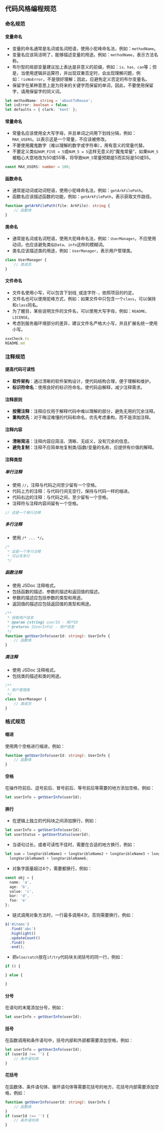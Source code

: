 ## 代码风格编程规范

### 命名规范

#### 变量命名
- 变量的命名通常是名词或名词短语，使用小驼峰命名法，例如：`methodName`。
- 变量名应该简洁明了，能够描述变量的用途。例如：`methodName`，表示方法名称。
- 布尔型的局部变量建议加上表达是非意义的前缀，例如：`is、has、can`等；但是，当使用逻辑非运算符，并出现双重否定时，会出现理解问题，例如：`!isNoError`，不是很好理解；因此，应避免定义否定的布尔变量名。
- 保留字在某种意思上是为将来的关键字而保留的单词，因此，不要使用保留字，请用保留字的同义词。

```typescript
let methodName: string = 'aboutToReuse';
let isError: boolean = false;
let defaults = { clark: 'kent' };
```

#### 常量命名
- 常量名应该使用全大写字母，并且单词之间用下划线分隔，例如：`MAX_USERS`。以表示这是一个常量，不应该被修改。
- 不要使用魔鬼数字（难以理解的数字或字符串），用有意义的常量代替。
- 不要定义类似`NUM_FIVE = 5`或`NUM_5 = 5`这样无意义的“魔鬼常量”，如果`NUM_5`被粗心大意地改为50或55等，将导致`NUM_5`常量预期是5而实际是50或55。

```typescript
const MAX_USERS: number = 100;
```

#### 函数命名
- 通常是动词或动词短语，使用小驼峰命名法，例如：`getArkFilePath`。
- 函数名应该描述函数的功能，例如：`getArkFilePath`，表示获取文件路径。

```typescript
function getArkFilePath(file: ArkFile): string {
    // 函数体
}
```

#### 类命名
- 通常是名词或名词短语，使用大驼峰命名法，例如：`UserManager`。不应使用动词，也应该避免类似`Data`、`info`这样的模糊词。
- 类名应该描述类的用途，例如：`UserManager`，表示用户管理类。

```typescript
class UserManager {
    // 类成员
}
```

#### 文件命名
- 文件名使用小写，可以包含下划线`_`或连字符`-`，依照项目的约定。
- 文件名也可以使用驼峰方式，例如：如果文件中只包含一个`class`，可以保持和`class`同名。
- 为了醒目，某些说明文件的文件名，可以使用大写字母，例如：`README`、`LICENSE`。
- 考虑到服务器环境部分的差异，建议文件名严格大小写，并且扩展名统一使用小写。

```typescript
xxxCheck.ts
README.md
```

### 注释规范

#### 提高代码可读性
- **软件架构**：通过清晰的软件架构设计，使代码结构合理，便于理解和维护。
- **标识符命名**：使用良好的标识符命名，使代码自解释，减少注释需求。

#### 注释原则
- **按需注释**：注释应仅用于解释代码中难以理解的部分，避免无用的冗余注释。
- **重构优先**：对于晦涩难懂的代码和命名，优先考虑重构，而不是添加注释。

#### 注释内容
- **清晰简洁**：注释内容应简洁、清晰、无歧义，没有冗余的信息。
- **避免复制**：注释不应简单地复制类/函数/变量的名称，应提供有价值的解释。

#### 注释类型

##### 单行注释
- 使用 `//`，注释与代码之间至少留有一个空格。
- 代码上方的注释：与代码行间无空行，保持与代码一样的缩进。
- 代码右边的注释：与代码之间，至少留有一个空格。
- 注释符与注释内容间留有一个空格。

```typescript
// 这是一个单行注释
```

##### 多行注释
- 使用 `/* ... */`。

```typescript
/*
 * 这是一个多行注释
 * 可以写多行
 */
```

##### 函数注释
- 使用 JSDoc 注释格式。
- 包括函数的描述、参数的描述和返回值的描述。
- 参数的描述应包括参数的类型和用途。
- 返回值的描述应包括返回值的类型和用途。

```typescript
/**
 * 获取用户信息
 * @param {string} userId - 用户ID
 * @returns {UserInfo} - 用户信息
 */
function getUserInfo(userId: string): UserInfo {
    // 函数体
}
```

##### 类注释
- 使用 JSDoc 注释格式。
- 包括类的描述和类的用途。

```typescript
/**
 * 用户管理类
 */
class UserManager {
    // 类成员
}
```

### 格式规范

#### 缩进
使用两个空格进行缩进，例如：

```typescript
function getUserInfo(userId: string): UserInfo {
    // 函数体
}
```

#### 空格
在操作符前后、逗号前后、冒号前后、等号前后等需要的地方添加空格，例如：

```typescript
let userInfo = getUserInfo(userId);
```

#### 换行
- 在逻辑上独立的代码块之间添加换行，例如：

```typescript
let userInfo = getUserInfo(userId);
let userStatus = getUserStatus(userId);
```

- 当语句过长，或者可读性不佳时，需要在合适的地方换行，例如：

```typescript
let sum = longVaribleName1 + longVaribleName2 + longVaribleName3 + longVaribleName4 +
  longVaribleName5 + longVaribleName6;
```

- 对象字面量超过4个，需要都换行，例如：

```typescript
const obj = {
  name: 'a',
  age: 'b',
  value: 'c',
  bar: 'd',
  foo: 'e'
};
```

- 链式调用对象方法时，一行最多调用4次，否则需要换行，例如：

```typescript
$('#items')
  .find('abc')
  .highlight()
  .updateCount()
  .find()
  .end();
```

- 把`else/catch`放在`if/try`代码块关闭括号的同一行，例如：

```typescript
if () {

} else {

}
```

#### 分号
在语句的末尾添加分号，例如：

```typescript
let userInfo = getUserInfo(userId);
```

#### 括号
在函数调用和条件语句中，括号内部和外部都需要添加空格，例如：

```typescript
let userInfo = getUserInfo(userId);
if (userId !== '') {
    // 条件语句体
}
```

#### 花括号
在函数体、条件语句体、循环语句体等需要花括号的地方，花括号内部需要添加空格，例如：

```typescript
function getUserInfo(userId: string): UserInfo {
    // 函数体
}
if (userId !== '') {
    // 条件语句体
}
```